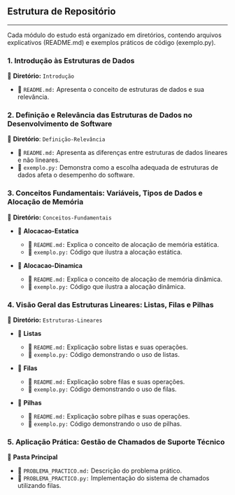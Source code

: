 ## Estrutura de Repositório
---
Cada módulo do estudo está organizado em diretórios, contendo arquivos explicativos (README.md) e exemplos práticos de código (exemplo.py).

### 1. Introdução às Estruturas de Dados
📂 **Diretório:** `Introdução`
  - 📄 `README.md:` Apresenta o conceito de estruturas de dados e sua relevância.

### 2. Definição e Relevância das Estruturas de Dados no Desenvolvimento de Software
📂 **Diretório**: `Definição-Relevância`
  - 📄 `README.md:` Apresenta as diferenças entre estruturas de dados lineares e não lineares.
  - 📄 `exemplo.py:` Demonstra como a escolha adequada de estruturas de dados afeta o desempenho do software.

### 3. Conceitos Fundamentais: Variáveis, Tipos de Dados e Alocação de Memória
📂 **Diretório:** `Conceitos-Fundamentais`
  - 📂 **Alocacao-Estatica**
    - 📄 `README.md:` Explica o conceito de alocação de memória estática.
    - 📄 `exemplo.py:` Código que ilustra a alocação estática.

  - 📂 **Alocacao-Dinamica**
    - 📄 `README.md:` Explica o conceito de alocação de memória dinâmica.
    - 📄 `exemplo.py:` Código que ilustra a alocação dinâmica.

### 4. Visão Geral das Estruturas Lineares: Listas, Filas e Pilhas
📂 **Diretório:** `Estruturas-Lineares`
  - 📂 **Listas**
    - 📄 `README.md:` Explicação sobre listas e suas operações.
    - 📄 `exemplo.py:` Código demonstrando o uso de listas.

  - 📂 **Filas**
    - 📄 `README.md:` Explicação sobre filas e suas operações.
    - 📄 `exemplo.py:` Código demonstrando o uso de filas.

  - 📂 **Pilhas**
    - 📄 `README.md:` Explicação sobre pilhas e suas operações.
    - 📄 `exemplo.py:` Código demonstrando o uso de pilhas.

### 5. Aplicação Prática: Gestão de Chamados de Suporte Técnico
📂 **Pasta Principal**
- 📄 `PROBLEMA_PRACTICO.md:` Descrição do problema prático.
- 📄 `PROBLEMA_PRACTICO.py:` Implementação do sistema de chamados utilizando filas.
